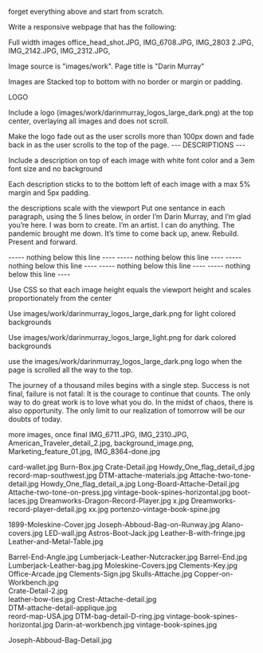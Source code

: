 forget everything above and start from scratch.

Write a responsive webpage that has the following:

Full width images
office_head_shot.JPG,
IMG_6708.JPG,
IMG_2803 2.JPG,
IMG_2142.JPG,
IMG_2312.JPG,

Image source is "images/work". Page title is "Darin Murray"

Images are Stacked top to bottom with no border or margin or padding.

LOGO

Include a logo (images/work/darinmurray_logos_large_dark.png) at the top center, overlaying all images and does not scroll.

Make the logo fade out as the user scrolls more than 100px down and fade back in as the user scrolls to the top of the page.
--- DESCRIPTIONS ---

Include a description on top of each image with white font color and a 3em font size and no background

Each description sticks to to the bottom left of each image with a max 5% margin and 5px padding.

the descriptions scale with the viewport
Put one sentance in each paragraph, using the 5 lines below, in order
I’m Darin Murray, and I’m glad you’re here.
I was born to create. I’m an artist.
I can do anything.
The pandemic brought me down.
It’s time to come back up, anew. Rebuild.
Present and forward.

----- nothing below this line ----
----- nothing below this line ----
----- nothing below this line ----
----- nothing below this line ----
----- nothing below this line ----

Use CSS so that each image height equals the viewport height and scales proportionately from the center

Use images/work/darinmurray_logos_large_dark.png for light colored backgrounds

Use images/work/darinmurray_logos_large_light.png for dark colored backgrounds

use the images/work/darinmurray_logos_large_dark.png logo when the page is scrolled all the way to the top.

The journey of a thousand miles begins with a single step.
Success is not final, failure is not fatal: It is the courage to continue that counts.
The only way to do great work is to love what you do.
In the midst of chaos, there is also opportunity.
The only limit to our realization of tomorrow will be our doubts of today.

more images, once final
IMG_6711.JPG,
IMG_2310.JPG,
American_Traveler_detail_2.jpg,
background_image.png,
Marketing_feature_01.jpg,
IMG_8364-done.jpg

card-wallet.jpg
Burn-Box.jpg
Crate-Detail.jpg
Howdy_One_flag_detail_d.jpg
record-map-southwest.jpg
DTM-attache-materials.jpg
Attache-two-tone-detail.jpg
Howdy_One_flag_detail_a.jpg
Long-Board-Attache-Detail.jpg
Attache-two-tone-on-press.jpg
vintage-book-spines-horizontal.jpg
boot-laces.jpg
Dreamworks-Dragon-Record-Player.jpg x.jpg
Dreamworks-record-player-detail.jpg xx.jpg
portenzo-vintage-book-spine.jpg

1899-Moleskine-Cover.jpg Joseph-Abboud-Bag-on-Runway.jpg
Alano-covers.jpg LED-wall.jpg
Astros-Boot-Jack.jpg Leather-B-with-fringe.jpg
Leather-and-Metal-Table.jpg

Barrel-End-Angle.jpg Lumberjack-Leather-Nutcracker.jpg
Barrel-End.jpg Lumberjack-Leather-bag.jpg
Moleskine-Covers.jpg
Clements-Key.jpg Office-Arcade.jpg
Clements-Sign.jpg Skulls-Attache.jpg
Copper-on-Workbench.jpg  
Crate-Detail-2.jpg  
 leather-bow-ties.jpg
Crest-Attache-detail.jpg  
DTM-attache-detail-applique.jpg  
 reord-map-USA.jpg
DTM-bag-detail-D-ring.jpg vintage-book-spines-horizontal.jpg
Darin-at-workbench.jpg vintage-book-spines.jpg

Joseph-Abboud-Bag-Detail.jpg
